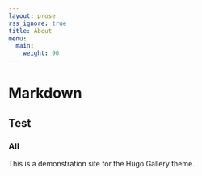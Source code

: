 ```yaml
---
layout: prose
rss_ignore: true
title: About
menu:
  main:
    weight: 90
---
```


# Markdown
## Test
### All
This is a demonstration site for the Hugo Gallery theme.